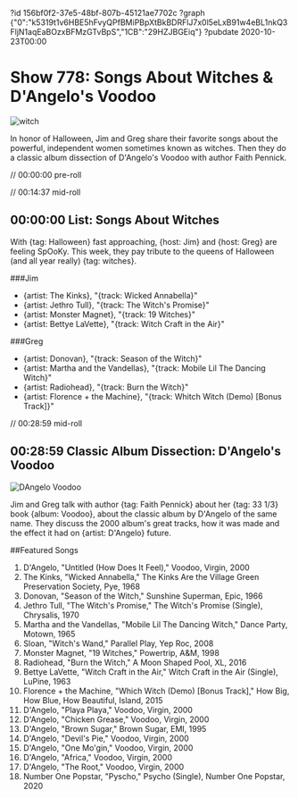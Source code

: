 ?id 156bf0f2-37e5-48bf-807b-45121ae7702c
?graph {"0":"k5319t1v6HBE5hFvyQPfBMiPBpXtBkBDRFlJ7x0l5eLxB91w4eBL1nkQ3FljN1aqEaBOzxBFMzGTvBpS","1CB":"29HZJBGEiq"}
?pubdate 2020-10-23T00:00
# Show 778: Songs About Witches & D'Angelo's Voodoo

![witch](https://static.soundopinions.org/images/2020/witch.jpeg)

In honor of Halloween, Jim and Greg share their favorite songs about the powerful, independent women sometimes known as witches. Then they do a classic album dissection of D'Angelo's Voodoo with author Faith Pennick.


// 00:00:00 pre-roll

// 00:14:37 mid-roll


## 00:00:00 List: Songs About Witches

With {tag: Halloween} fast approaching, {host: Jim} and {host: Greg} are feeling SpOoKy. This week, they pay tribute to the queens of Halloween (and all year really) {tag: witches}.

###Jim
- {artist: The Kinks}, "{track: Wicked Annabella}"
- {artist: Jethro Tull}, "{track: The Witch's Promise}"
- {artist: Monster Magnet}, "{track: 19 Witches}"
- {artist: Bettye LaVette}, "{track: Witch Craft in the Air}"

###Greg
- {artist: Donovan}, "{track: Season of the Witch}"
- {artist: Martha and the Vandellas}, "{track: Mobile Lil The Dancing Witch}"
- {artist: Radiohead}, "{track: Burn the Witch}"
- {artist: Florence + the Machine}, "{track: Whitch Witch (Demo) [Bonus Track]}"

// 00:28:59 mid-roll


## 00:28:59 Classic Album Dissection: D'Angelo's Voodoo

![DAngelo Voodoo](https://static.soundopinions.org/assets/778/1CB12.jpg)

Jim and Greg talk with author {tag: Faith Pennick} about her {tag: 33 1/3} book {album: Voodoo}, about the classic album by D'Angelo of the same name. They discuss the 2000 album's great tracks, how it was made and the effect it had on {artist: D'Angelo} future.


##Featured Songs

1. D'Angelo, "Untitled (How Does It Feel)," Voodoo, Virgin, 2000
1. The Kinks, "Wicked Annabella," The Kinks Are the Village Green Preservation Society, Pye, 1968
1. Donovan, "Season of the Witch," Sunshine Superman, Epic, 1966
1. Jethro Tull, "The Witch's Promise," The Witch's Promise (Single), Chrysalis, 1970
1. Martha and the Vandellas, "Mobile Lil The Dancing Witch," Dance Party, Motown, 1965
1. Sloan, "Witch's Wand," Parallel Play, Yep Roc, 2008
1. Monster Magnet, "19 Witches," Powertrip, A&M, 1998
1. Radiohead, "Burn the Witch," A Moon Shaped Pool, XL, 2016
1. Bettye LaVette, "Witch Craft in the Air," Witch Craft in the Air (Single), LuPine, 1963
1. Florence + the Machine, "Which Witch (Demo) [Bonus Track]," How Big, How Blue, How Beautiful, Island, 2015
1. D'Angelo, "Playa Playa," Voodoo, Virgin, 2000
1. D'Angelo, "Chicken Grease," Voodoo, Virgin, 2000
1. D'Angelo, "Brown Sugar," Brown Sugar, EMI, 1995
1. D'Angelo, "Devil's Pie," Voodoo, Virgin, 2000
1. D'Angelo, "One Mo'gin," Voodoo, Virgin, 2000
1. D'Angelo, "Africa," Voodoo, Virgin, 2000
1. D'Angelo, "The Root," Voodoo, Virgin, 2000
1. Number One Popstar, "Pyscho," Psycho (Single), Number One Popstar, 2020


